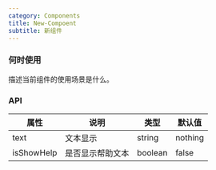 ```yaml
---
category: Components
title: New-Compoent
subtitle: 新组件
---
```


### 何时使用

描述当前组件的使用场景是什么。

### API

| 属性       | 说明             | 类型    | 默认值  |
| ---------- | ---------------- | ------- | ------- |
| text       | 文本显示         | string  | nothing |
| isShowHelp | 是否显示帮助文本 | boolean | false   |
